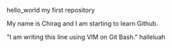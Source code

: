 hello_world
my first repository

My name is Chirag and I am starting to learn Github.

"I am writing this line using VIM on Git Bash."
halleluah
